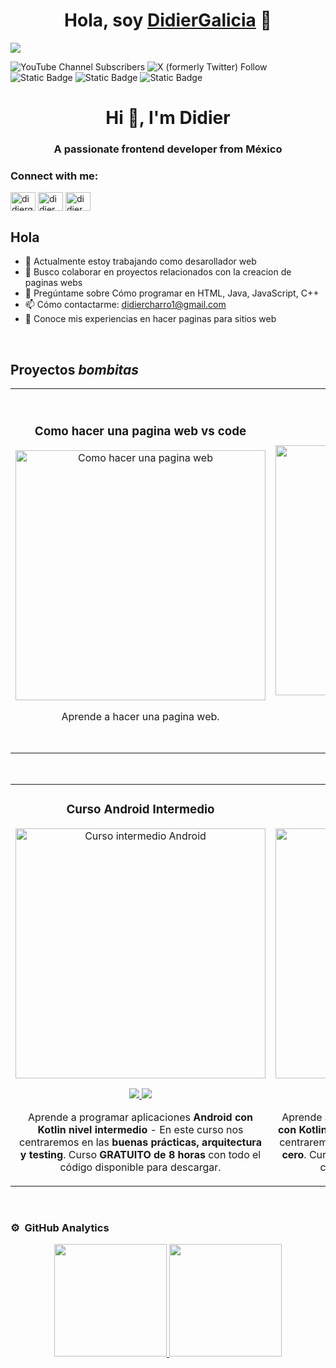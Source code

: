 <div align="center">
<h1 align="center">Hola, soy <a href="https://aristi.dev">DidierGalicia</a> 👋</h1>
</div>
<img src="https://imgur.com/wXQ6jIk.png">

![YouTube Channel Subscribers](https://img.shields.io/youtube/channel/subscribers/UC1VfghpEF-JuGy5Wne4SbOA?logo=youtube&link=https%3A%2F%2Fyoutube.com%2F%40didiergalicia%3Fsi%3DONbD90_bHv1gygJh)
![X (formerly Twitter) Follow](https://img.shields.io/twitter/follow/DidierGalicia06?logo=x&link=https%3A%2F%2Fx.com%2FDidierGalicia06%3Ft%3DEwJaUV_dkAdLWyeFrGXixw%26s%3D09)
![Static Badge](https://img.shields.io/badge/Instagram-pink?logo=instagram&link=https%3A%2F%2Fwww.instagram.com%2Fgalicia_didier%2Fprofilecard%2F%3Figsh%3Db2toOTl2MG80eW8y)
![Static Badge](https://img.shields.io/badge/Facebook-blue?logo=facebook&link=https%3A%2F%2Fwww.facebook.com%2Fshare%2F6mEb6dmwppvc97Sk%2F)
![Static Badge](https://img.shields.io/badge/Whatsapp-green?logo=whatsapp&link=https%3A%2F%2Fwa.me%2Fqr%2F55EWTA7RO2JEM1)

<h1 align="center">Hi 👋, I'm Didier</h1>
<h3 align="center">A passionate frontend developer from México</h3>

<h3 align="left">Connect with me:</h3>
<p align="left">
<a href="https://twitter.com/didiergalicia06" target="blank"><img align="center" src="https://raw.githubusercontent.com/rahuldkjain/github-profile-readme-generator/master/src/images/icons/Social/twitter.svg" alt="didiergalicia06" height="30" width="40" /></a>
<a href="https://fb.com/didier galicia" target="blank"><img align="center" src="https://raw.githubusercontent.com/rahuldkjain/github-profile-readme-generator/master/src/images/icons/Social/facebook.svg" alt="didier galicia" height="30" width="40" /></a>
<a href="https://instagram.com/didier_galicia" target="blank"><img align="center" src="https://raw.githubusercontent.com/rahuldkjain/github-profile-readme-generator/master/src/images/icons/Social/instagram.svg" alt="didier_galicia" height="30" width="40" /></a>
</p>









## Hola

- 🔭 Actualmente estoy trabajando como desarollador web
- 👯 Busco colaborar en proyectos relacionados con la creacion de paginas webs
- 💬 Pregúntame sobre Cómo programar en HTML, Java, JavaScript, C++
- 📫 Cómo contactarme: didiercharro1@gmail.com
- 📄 Conoce mis experiencias en hacer paginas para sitios web
<br>

## Proyectos *bombitas*
<table>
<tr>
<td width="50%">
<h3 align="center">Como hacer una pagina web vs code</h3>
<div align="center">
<a><img src="https://imgur.com/KerCMlm" width="400" alt="Como hacer una pagina web"></a>
</a>
<a href="https://youtu.be/N1PFJrsjZRA" target="_blank">
</a>
<p>Aprende a hacer una pagina web.</p>
</div>
                                                                                      
</td>

<td width="50%">
               <br>
<h3 align="center">Arquitectura MVVM</h3>
<div align="center">                                       
<a href="https://github.com/ArisGuimera/SimpleAndroidMVVM" target="_blank"><img src="https://imgur.com/Mdwh42x" width="400" alt="Como descargar vs code"></a>
<br>
<p>
<a href="https://github.com/ArisGuimera/SimpleAndroidMVVM" target="_blank">
<img src="https://img.shields.io/badge/C%C3%93DIGO-80ffaa?style=for-the-badge&logo=github&logoColor=black">
</a>
<a href="https://youtu.be/iAlE4zjzhg4" target="_blank">
<img src="https://img.shields.io/badge/-Youtube-green?style=for-the-badge&color=3fFD7f">
</a>
</p>
</p>Descargar vs code</p>
</div>                                                             
</table>                                                                                 
</div>
<br>

<table>
<tr>
<td width="50%">
<h3 align="center">Curso Android Intermedio</h3>
<div align="center">
<a href="https://github.com/ArisGuimera/Android-Expert-Intermedio" target="_blank"><img src="https://i.imgur.com/V48W0sU.jpg" width="400" alt="Curso intermedio Android"></a>
<p>
<a href="https://github.com/ArisGuimera/Android-Expert-Intermedio" target="_blank">
<img src="https://img.shields.io/badge/CÓDIGO-ff9?style=for-the-badge&logo=github&logoColor=black">
</a>
<a href="https://youtu.be/UaR7GSNACsM" target="_blank">
<img src="https://img.shields.io/badge/-Youtube-green?style=for-the-badge&color=fbfc40">
</a>
</p>
<p>Aprende a programar aplicaciones <strong>Android con Kotlin nivel intermedio</strong> - En este curso nos centraremos en las <strong>buenas prácticas, arquitectura y testing</strong>. Curso <strong>GRATUITO de 8 horas</strong> con todo el código disponible para descargar.</p>
</div>
                                                                                      
</td>       

<td width="50%">
<h3 align="center">Curso Kotlin Multiplatform</h3>
<div align="center">
<a href="https://github.com/ArisGuimera/Curso-Kotlin-Multiplatform" target="_blank"><img src="https://i.imgur.com/nDDp1Ra.jpg" width="400" alt="Curso Kotlin Multiplatform"></a>
<p>
<a href="https://github.com/ArisGuimera/Curso-Kotlin-Multiplatform" target="_blank">
<img src="https://img.shields.io/badge/C%C3%93DIGO-cfaae0?style=for-the-badge&logo=github&logoColor=black">
</a>
<a href="https://youtube.com/playlist?list=PL8ie04dqq7_NUvBcMMosVRAbqZDWmRzX3&si=FdS-Z07ZFAUjDHAE" target="_blank">
<img src="https://img.shields.io/badge/-Youtube-green?style=for-the-badge&color=ff00f4">
</a>
</p>
<p>Aprende a programar aplicaciones <strong>multiplataform con Kotlin y Jetpack Compose</strong> - En este curso nos centraremos en dominar Kotlin Multiplatform <strong>desde cero</strong>. Curso <strong>GRATUITO</strong> (en desarrollo) con todo el código disponible para descargar.</p>
</div>
                                                                                      
</td>  
</table>                                                                                 
</div>
<br>

### ⚙️ &nbsp;GitHub Analytics

<p align="center">
<a href="https://github.com/ArisGuimera">
  <img height="180em" src="https://github-readme-stats-eight-theta.vercel.app/api?username=ArisGuimera&show_icons=true&theme=algolia&include_all_commits=true&count_private=true"/>
  <img height="180em" src="https://github-readme-stats-eight-theta.vercel.app/api/top-langs/?username=ArisGuimera&layout=compact&langs_count=8&theme=algolia"/>
</a>
</p>

